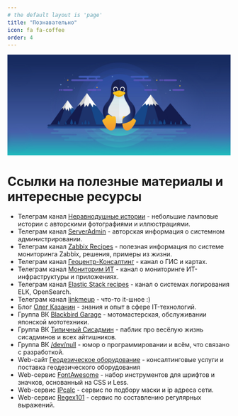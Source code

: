 ```yaml
---
# the default layout is 'page'
title: "Познавательно"
icon: fa fa-coffee
order: 4
---
```


![](/commons/tux30-h.jpg)

# Ссылки на полезные материалы и интересные ресурсы

- Телеграм канал [<i class="fa-brands fa-telegram"></i> Неравнодушные истории](https://t.me/liseniw_tv) - небольшие ламповые истории с авторскими фотографиями и иллюстрациями.
- Телеграм канал [<i class="fa-brands fa-telegram"></i> ServerAdmin](https://t.me/srv_admin) - авторская информация о системном администрировании.
- Телеграм канал [<i class="fa-brands fa-telegram"></i> Zabbix Recipes](https://t.me/zabbix_ru) - полезная информация по системе мониторинга Zabbix, решения, примеры из жизни.
- Телеграм канал [<i class="fa-brands fa-telegram"></i> Геоцентр-Консалтинг](https://t.me/geocentre_consulting) - канал о ГИС и картах.
- Телеграм канал [<i class="fa-brands fa-telegram"></i> Мониторим ИТ](https://t.me/monitorim_it) - канал о мониторинге ИТ-инфраструктуры и приложениях.
- Телеграм канал [<i class="fa-brands fa-telegram"></i> Elastic Stack recipes](https://t.me/elasticstack_ru) - канал о системах логирования ELK, OpenSearch.
- Телеграм канал [<i class="fa-brands fa-telegram"></i> linkmeup](https://t.me/linkmeup_podcast) - что-то it-шное :)
- Блог [<i class="fa-solid fa-cloud"></i> Олег Казанин](https://oakazanin.ru/) - знания и опыт в сфере IT-технологий.
- Группа ВК [<i class="fa-brands fa-vk"></i> Blackbird Garage](https://vk.com/blackbird_garage) - мотомастерская, обслуживании японской мототехники.
- Группа ВК [<i class="fa-brands fa-vk"></i> Типичный Сисадмин](https://vk.com/sysodmins) - паблик про весёлую жизнь сисадминов и всех айтишников.
- Группа ВК [<i class="fa-brands fa-vk"></i> /dev/null](https://vk.com/tnull) - юмор о программировании и всём, что связано с разработкой.
- Web-сайт [<i class="fa-solid fa-cart-shopping"></i> Геодезическое оборудование](https://alfa-consulting.ru/) - консалтинговые услуги и поставка геодезического оборудования
- Web-сервис [<i class="fa-solid fa-wrench"></i> FontAwesome](https://fontawesome.com/search) - набор инструментов для шрифтов и значков, основанный на CSS и Less.
- Web-сервис [<i class="fa-solid fa-wrench"></i> IPcalc](https://jodies.de/ipcalc) - сервис по подбору маски и ip адреса сети.
- Web-сервис [<i class="fa-solid fa-wrench"></i> Regex101](https://regex101.com/) - сервис по составлению регулярных выражений.
